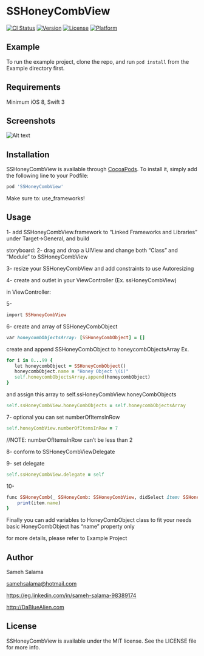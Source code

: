 # SSHoneyCombView

[![CI Status](http://img.shields.io/travis/samehsalama@hotmail.com/SSHoneyCombView.svg?style=flat)](https://travis-ci.org/samehsalama@hotmail.com/SSHoneyCombView)
[![Version](https://img.shields.io/cocoapods/v/SSHoneyCombView.svg?style=flat)](http://cocoapods.org/pods/SSHoneyCombView)
[![License](https://img.shields.io/cocoapods/l/SSHoneyCombView.svg?style=flat)](http://cocoapods.org/pods/SSHoneyCombView)
[![Platform](https://img.shields.io/cocoapods/p/SSHoneyCombView.svg?style=flat)](http://cocoapods.org/pods/SSHoneyCombView)

## Example

To run the example project, clone the repo, and run `pod install` from the Example directory first.

## Requirements

Minimum iOS 8, Swift 3


## Screenshots

![Alt text](https://dl.dropboxusercontent.com/u/100318614/SSHoneyCombView/SSHoneyCombView.png "Screenshot")


## Installation

SSHoneyCombView is available through [CocoaPods](http://cocoapods.org). To install
it, simply add the following line to your Podfile:

```ruby
pod 'SSHoneyCombView'
```

Make sure to: 
use_frameworks!

## Usage

1- add SSHoneyCombView.framework to “Linked Frameworks and Libraries” under Target->General, and build

storyboard:
2- drag and drop a UIView and change both “Class” and “Module” to SSHoneyCombView

3- resize your SSHoneyCombView and add constraints to use Autoresizing

4- create and outlet in your ViewController (Ex. ssHoneyCombView)

in ViewController:

5- 
```ruby
import SSHoneyCombView
```

6- create and array of SSHoneyCombObject 
```ruby
var honeycombObjectsArray: [SSHoneyCombObject] = []
```

create and append SSHoneyCombObject to honeycombObjectsArray
Ex.
```ruby
for i in 0...99 {
   let honeycombObject = SSHoneyCombObject()
   honeycombObject.name = "Honey Object \(i)"
   self.honeycombObjectsArray.append(honeycombObject)
}
```
and assign this array to self.ssHoneyCombView.honeyCombObjects
```ruby
self.ssHoneyCombView.honeyCombObjects = self.honeycombObjectsArray
```

7- optional you can set numberOfItemsInRow 
```ruby
self.honeyCombView.numberOfItemsInRow = 7
```
//NOTE: numberOfItemsInRow can’t be less than 2

8- conform to SSHoneyCombViewDelegate

9- set delegate
```ruby
self.ssHoneyCombView.delegate = self
```

10- 
```ruby
func SSHoneyComb(_ SSHoneyComb: SSHoneyCombView, didSelect item: SSHoneyCombObject) {
    print(item.name)
}
```

Finally you can add variables to HoneyCombObject class to fit your needs
basic HoneyCombObject has “name” property only


for more details, please refer to Example Project

## Author

Sameh Salama 

samehsalama@hotmail.com

https://eg.linkedin.com/in/sameh-salama-98389174

http://DaBlueAlien.com

## License

SSHoneyCombView is available under the MIT license. See the LICENSE file for more info.
